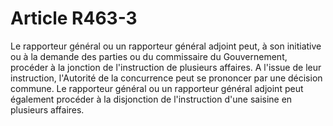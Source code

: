 # Article R463-3

Le rapporteur général ou un rapporteur général adjoint peut, à son initiative ou à la demande des parties ou du commissaire du Gouvernement, procéder à la jonction de l'instruction de plusieurs affaires. A l'issue de leur instruction, l'Autorité de la concurrence peut se prononcer par une décision commune. Le rapporteur général ou un rapporteur général adjoint peut également procéder à la disjonction de l'instruction d'une saisine en plusieurs affaires.
